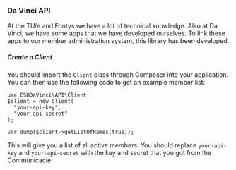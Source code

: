 ### Da Vinci API
At the TU/e and Fontys we have a lot of technical knowledge. Also at Da Vinci, we have some apps that we have developed ourselves. To link these apps to our member administration system, this library has been developed.

##### Create a Client
You should import the `Client` class through Composer into your application. You can then use the following code to get an example member list:

```
use ESHDaVinci\API\Client;
$client = new Client(
  "your-api-key",
  "your-api-secret"
);

var_dump($client->getListOfNames(true));
```

This will give you a list of all active members.
You should replace `your-api-key` and `your-api-secret` with the key and secret that you got from the Communicacie!
